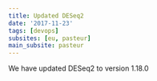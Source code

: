 ```yaml
---
title: Updated DESeq2
date: '2017-11-23'
tags: [devops]
subsites: [eu, pasteur]
main_subsite: pasteur
---
```


We have updated DESeq2 to  version 1.18.0

